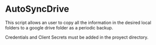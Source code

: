 # AutoSyncDrive

This script allows an user to copy all the information in the desired local folders to a google drive folder as a periodic backup.

Credentials and Client Secrets must be added in the proyect directory.

